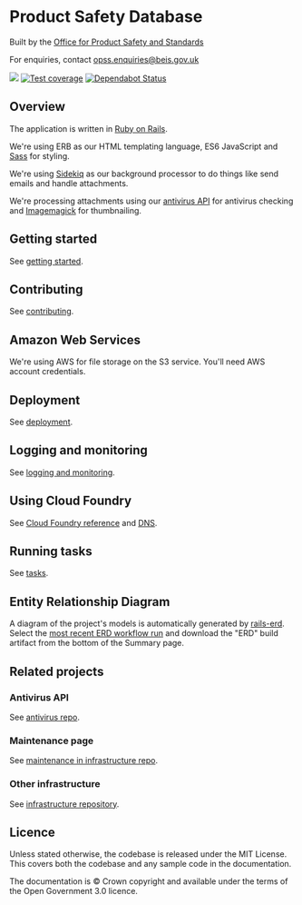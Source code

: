 # Product Safety Database

Built by the [Office for Product Safety and Standards](https://www.gov.uk/government/organisations/office-for-product-safety-and-standards)

For enquiries, contact [opss.enquiries@beis.gov.uk](mailto:opss.enquiries@beis.gov.uk)

![](https://github.com/OfficeForProductSafetyAndStandards/product-safety-database/workflows/RSpec%20test%20suite/badge.svg?branch=main)
[![Test coverage](https://codecov.io/gh/OfficeForProductSafetyAndStandards/product-safety-database/branch/main/graph/badge.svg?token=QJPCC6LEUW)](https://codecov.io/gh/OfficeForProductSafetyAndStandards/product-safety-database)
[![Dependabot Status](https://api.dependabot.com/badges/status?host=github&repo=OfficeForProductSafetyAndStandards/product-safety-database)](https://dependabot.com)

## Overview

The application is written in [Ruby on Rails](https://rubyonrails.org/).

We're using ERB as our HTML templating language, ES6 JavaScript and [Sass](https://sass-lang.com/) for styling.

We're using [Sidekiq](https://github.com/mperham/sidekiq) as our background processor to do things like send emails and handle attachments.

We're processing attachments using our [antivirus API](https://github.com/UKGovernmentBEIS/beis-opss-antivirus) for antivirus checking and [Imagemagick](http://imagemagick.org) for thumbnailing.

## Getting started

See [getting started](doc/getting_started.md).

## Contributing

See [contributing](CONTRIBUTING.md).

## Amazon Web Services

We're using AWS for file storage on the S3 service. You'll need AWS account credentials.

## Deployment

See [deployment](doc/deployment.md).

## Logging and monitoring

See [logging and monitoring](doc/logging-and-monitoring.md).

## Using Cloud Foundry

See [Cloud Foundry reference](doc/using-cloud-foundry.md) and [DNS](doc/dns.md).

## Running tasks

See [tasks](doc/tasks.md).

## Entity Relationship Diagram

A diagram of the project's models is automatically generated by [rails-erd](https://github.com/voormedia/rails-erd). Select the [most recent ERD workflow run](https://github.com/OfficeForProductSafetyAndStandards/product-safety-database/actions/workflows/erd.yml) and download the "ERD" build artifact from the bottom of the Summary page.

## Related projects

### Antivirus API

See [antivirus repo](https://github.com/OfficeForProductSafetyAndStandards/antivirus).

### Maintenance page

See [maintenance in infrastructure repo](https://github.com/OfficeForProductSafetyAndStandards/infrastructure/blob/master/maintenance/README.md).

### Other infrastructure

See [infrastructure repository](https://github.com/OfficeForProductSafetyAndStandards/infrastructure).

## Licence

Unless stated otherwise, the codebase is released under the MIT License. This covers both the codebase and any sample code in the documentation.

The documentation is © Crown copyright and available under the terms of the Open Government 3.0 licence.
